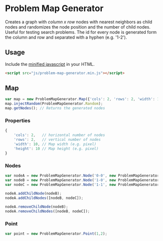 # Problem Map Generator

Creates a graph with *column x row* nodes with nearest neighbors as child nodes and randomizes the node position and the number of child nodes. Useful for testing search problems. The id for every node is generated form the column and row and separated with a hyphen (e.g. '1-2').

## Usage
Include the [minified javascript](https://raw.githubusercontent.com/marcbreitung/problem-map-generator/master/dist/problem-map-generator.min.js) in your HTML.

```html
<script src="js/problem-map-generator.min.js"></script>
```

## Map
```javascript
var map = new ProblemMapGenerator.Map({'cols': 2, 'rows': 2, 'width': 10, 'height': 10});
map.injectRandom(ProblemMapGenerator.Random);
map.getNodes(); // Returns the generated nodes
```
### Properties
```javascript
{
    'cols': 2,   // horizontal number of nodes
    'rows': 2,   // vertical number of nodes
    'width': 10, // Map width (e.g. pixel)
    'height': 10 // Map height (e.g. pixel)
}
```
### Nodes
```javascript
var nodeA = new ProblemMapGenerator.Node('0-0', new ProblemMapGenerator.Point(0, 0), new ProblemMapGenerator.Point(0, 0));
var nodeB = new ProblemMapGenerator.Node('1-0', new ProblemMapGenerator.Point(1, 0), new ProblemMapGenerator.Point(10, 0));
var nodeC = new ProblemMapGenerator.Node('1-1', new ProblemMapGenerator.Point(1, 1), new ProblemMapGenerator.Point(10, 10));
    
nodeA.addChildNode(nodeB);
nodeA.addChildNodes([nodeB, nodeC]);

nodeA.removeChildNode(nodeB);
nodeA.removeChildNodes([nodeB, nodeC]);
```
### Point
```javascript
var point = new ProblemMapGenerator.Point(1,2);
```